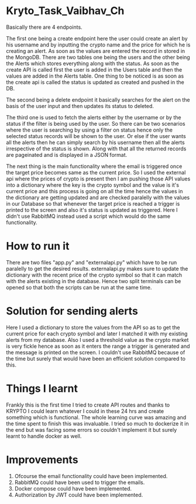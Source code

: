# Kryto_Task_Vaibhav_Ch
Basically there are 4 endpoints.

The first one being a create endpoint here the user could create an alert by his username and by inputting the crypto name and the price for which he is creating an alert. As soon as the values are entered the record in stored in the MongoDB. There are two tables one being the users and the other being the Alerts which stores everything along with the status. As soon as the create API is called first the user is added in the Users table and then the values are added in the Alerts table. One thing to be noticed is as soon as the create api is called the status is updated as created and pushed in the DB.

The second being a delete endpoint it basically searches for the alert on the basis of the user input and then updates its status to deleted.

The third one is used to fetch the alerts either by the username or by the status if the filter is being used by the user. So there can be two scenarios where the user is searching by using a filter on status hence only the selected status records will be shown to the user. Or else if the user wants all the alerts then he can simply search by his username then all the alerts irrespective of the status is shown. Along with that all the returned records are pageinated and is displayed in a JSON format.

The next thing is the main functionality where the email is triggered once the target price becomes same as the current price. So I used the external api where the prices of crypto is present then I am pushing those API values into a dictionary where the key is the crypto symbol and the value is it's current price and this process is going on all the time hence the values in the dictionary are getting updated and are checked paralelly with the values in our Database so that whenever the target price is reached a trigger is printed to the screen and also it's status is updated as triggered. Here I didn't use RabbitMQ instead used a script which would do the same functionality.

# How to run it
There are two files "app.py" and "externalapi.py" which have to be run paralelly to get the desired results. externalapi.py makes sure to update the dictionary with the recent price of the crypto symbol so that it can match with the alerts existing in the database. Hence two split terminals can be opened so that both the scripts can be run at the same time.

# Solution for sending alerts
Here I used a dictionary to store the values from the API so as to get the current price for each crypto symbol and later I matched it with my existing alerts from my database. Also I used a threshold value as the crypto market is very fickle hence as soon as it enters the range a trigger is generated and the message is printed on the screen. I couldn't use RabbitMQ because of the time but surely that would have been an efficient solution compared to this. 

# Things I learnt
Frankly this is the first time I tried to create API routes and thanks to KRYPTO I could learn whatever I could in these 24 hrs and create something which is functional. The whole learning curve was amazing and the time spent to finish this was invaluable. I tried so much to dockerize it in the end but was facing some errors so couldn't implement it but surely learnt to handle docker as well.

# Improvements
1. Ofcourse the email functionality could have been implemented.
2. RabbitMQ could have been used to trigger the emails.
3. Docker compose could have been implemented.
4. Authorization by JWT could have been implemented.
